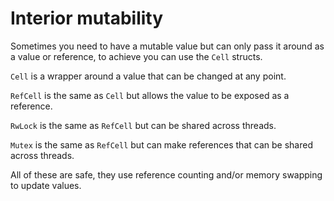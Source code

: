 # Interior mutability

Sometimes you need to have a mutable value but can only pass it around as a value or reference, to achieve you can use the `Cell` structs.

`Cell` is a wrapper around a value that can be changed at any point.

`RefCell` is the same as `Cell` but allows the value to be exposed as a reference.

`RwLock` is the same as `RefCell` but can be shared across threads.

`Mutex` is the same as `RefCell` but can make references that can be shared across threads. 

All of these are safe, they use reference counting and/or memory swapping to update values.